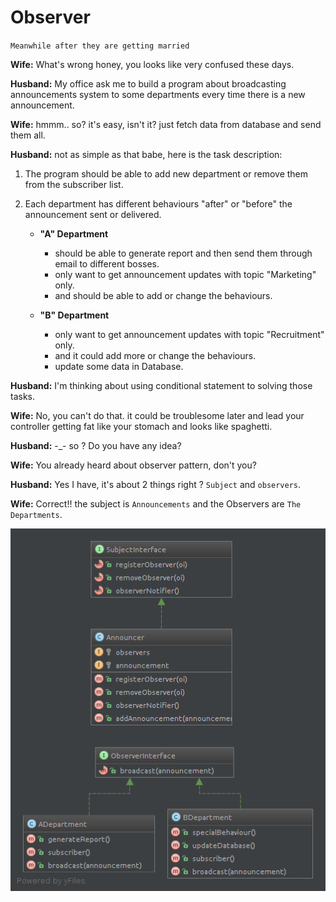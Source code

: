 Observer
====================


`Meanwhile after they are getting married`


**Wife:** What's wrong honey, you looks like very confused these days.

**Husband:** My office ask me to build a program about broadcasting announcements system to some departments every time there is a new announcement.

**Wife:** hmmm.. so? it's easy, isn't it? just fetch data from database and send them all.

**Husband:** not as simple as that babe, here is the task description:

 1. The program should be able to add new department or remove them from the subscriber list.
 2. Each department has different behaviours "after" or "before" the announcement sent or delivered.

    - **"A" Department**
        - should be able to generate report and then send them through email to different bosses.
        - only want to get announcement updates with topic "Marketing" only.
        - and should be able to add or change the behaviours.

    - **"B" Department**
        - only want to get announcement updates with topic "Recruitment" only.
        - and it could add more or change the behaviours.
        - update some data in Database.

**Husband:** I'm thinking about using conditional statement to solving those tasks.

**Wife:** No, you can't do that. it could be troublesome later and lead your controller getting fat like your stomach and looks like spaghetti.

**Husband:** -_- so ? Do you have any idea?

**Wife:** You already heard about observer pattern, don't you?

**Husband:** Yes I have, it's about 2 things right ? `Subject` and `observers`.

**Wife:** Correct!! the subject is `Announcements` and the Observers are `The Departments`.

![strategy diagram](diagram.png?raw=true "strategy diagram")
